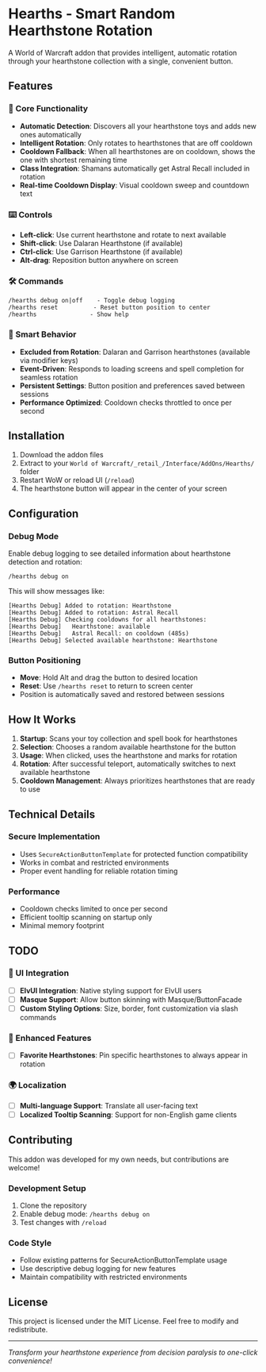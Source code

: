 # Hearths - Smart Random Hearthstone Rotation

A World of Warcraft addon that provides intelligent, automatic rotation through your hearthstone collection with a single, convenient button.

## Features

### 🎯 Core Functionality
- **Automatic Detection**: Discovers all your hearthstone toys and adds new ones automatically
- **Intelligent Rotation**: Only rotates to hearthstones that are off cooldown
- **Cooldown Fallback**: When all hearthstones are on cooldown, shows the one with shortest remaining time
- **Class Integration**: Shamans automatically get Astral Recall included in rotation
- **Real-time Cooldown Display**: Visual cooldown sweep and countdown text

### ⌨️ Controls
- **Left-click**: Use current hearthstone and rotate to next available
- **Shift-click**: Use Dalaran Hearthstone (if available)
- **Ctrl-click**: Use Garrison Hearthstone (if available)
- **Alt-drag**: Reposition button anywhere on screen

### 🛠️ Commands
```
/hearths debug on|off    - Toggle debug logging
/hearths reset          - Reset button position to center
/hearths               - Show help
```

### 🧠 Smart Behavior
- **Excluded from Rotation**: Dalaran and Garrison hearthstones (available via modifier keys)
- **Event-Driven**: Responds to loading screens and spell completion for seamless rotation
- **Persistent Settings**: Button position and preferences saved between sessions
- **Performance Optimized**: Cooldown checks throttled to once per second

## Installation

1. Download the addon files
2. Extract to your `World of Warcraft/_retail_/Interface/AddOns/Hearths/` folder
3. Restart WoW or reload UI (`/reload`)
4. The hearthstone button will appear in the center of your screen

## Configuration

### Debug Mode
Enable debug logging to see detailed information about hearthstone detection and rotation:
```
/hearths debug on
```

This will show messages like:
```
[Hearths Debug] Added to rotation: Hearthstone
[Hearths Debug] Added to rotation: Astral Recall
[Hearths Debug] Checking cooldowns for all hearthstones:
[Hearths Debug]   Hearthstone: available
[Hearths Debug]   Astral Recall: on cooldown (485s)
[Hearths Debug] Selected available hearthstone: Hearthstone
```

### Button Positioning
- **Move**: Hold Alt and drag the button to desired location
- **Reset**: Use `/hearths reset` to return to screen center
- Position is automatically saved and restored between sessions

## How It Works

1. **Startup**: Scans your toy collection and spell book for hearthstones
2. **Selection**: Chooses a random available hearthstone for the button
3. **Usage**: When clicked, uses the hearthstone and marks for rotation
4. **Rotation**: After successful teleport, automatically switches to next available hearthstone
5. **Cooldown Management**: Always prioritizes hearthstones that are ready to use

## Technical Details

### Secure Implementation
- Uses `SecureActionButtonTemplate` for protected function compatibility
- Works in combat and restricted environments
- Proper event handling for reliable rotation timing

### Performance
- Cooldown checks limited to once per second
- Efficient tooltip scanning on startup only
- Minimal memory footprint

## TODO

### 🎨 UI Integration
- [ ] **ElvUI Integration**: Native styling support for ElvUI users
- [ ] **Masque Support**: Allow button skinning with Masque/ButtonFacade
- [ ] **Custom Styling Options**: Size, border, font customization via slash commands

### 🔧 Enhanced Features
- [ ] **Favorite Hearthstones**: Pin specific hearthstones to always appear in rotation

### 🌍 Localization
- [ ] **Multi-language Support**: Translate all user-facing text
- [ ] **Localized Tooltip Scanning**: Support for non-English game clients

## Contributing

This addon was developed for my own needs, but contributions are welcome!

### Development Setup
1. Clone the repository
2. Enable debug mode: `/hearths debug on`
3. Test changes with `/reload`

### Code Style
- Follow existing patterns for SecureActionButtonTemplate usage
- Use descriptive debug logging for new features
- Maintain compatibility with restricted environments

## License

This project is licensed under the MIT License. Feel free to modify and redistribute.

---

*Transform your hearthstone experience from decision paralysis to one-click convenience!*
